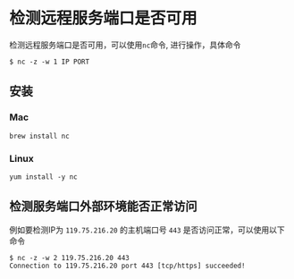 # 检测远程服务端口是否可用

检测远程服务端口是否可用，可以使用`nc`命令, 进行操作，具体命令


```shell
$ nc -z -w 1 IP PORT
```


## 安装

### Mac

```shell
brew install nc
```

### Linux

```shell
yum install -y nc
```

## 检测服务端口外部环境能否正常访问

例如要检测IP为 `119.75.216.20` 的主机端口号 `443` 是否访问正常，可以使用以下命令

```shell
$ nc -z -w 2 119.75.216.20 443
Connection to 119.75.216.20 port 443 [tcp/https] succeeded!
```